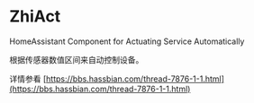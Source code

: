 # ZhiAct
HomeAssistant Component for Actuating Service Automatically

根据传感器数值区间来自动控制设备。

详情参看 [https://bbs.hassbian.com/thread-7876-1-1.html](https://bbs.hassbian.com/thread-7876-1-1.html)
